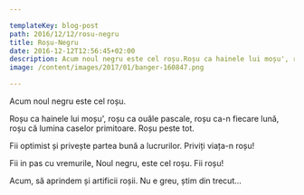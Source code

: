 ```yaml
---

templateKey: blog-post
path: 2016/12/12/rosu-negru
title: Roșu-Negru
date: 2016-12-12T12:56:45+02:00
description: Acum noul negru este cel roșu.Roșu ca hainele lui moșu', roșu ca ouăle pascale, roșu ca-n fiecare lună, roșu că lumina caselor primitoare. Roșu peste tot.Fii optimist și privește 
image: /content/images/2017/01/banger-160847.png

---
```

Acum noul negru este cel roșu.
 
Roșu ca hainele lui moșu', roșu ca ouăle pascale, roșu ca-n fiecare lună, roșu că lumina caselor primitoare. Roșu peste tot.

Fii optimist și privește partea bună a lucrurilor. Priviți viața-n roșu!

Fii in pas cu vremurile, Noul negru, este cel roșu. Fii roșu!

Acum, să aprindem și artificii roșii. Nu e greu, știm din trecut...
